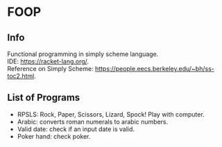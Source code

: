 # FOOP
## Info
Functional programming in simply scheme language.  
IDE: https://racket-lang.org/.  
Reference on Simply Scheme: https://people.eecs.berkeley.edu/~bh/ss-toc2.html. 
## List of Programs 
- RPSLS: Rock, Paper, Scissors, Lizard, Spock! Play with computer.  
- Arabic: converts roman numerals to arabic numbers.  
- Valid date: check if an input date is valid.  
- Poker hand: check poker.  
